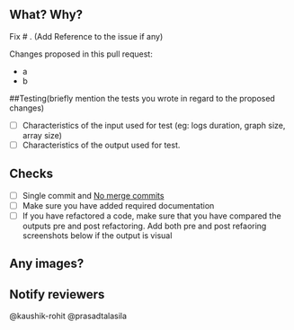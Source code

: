 ## What? Why?
Fix # . (Add Reference to the issue if any)

Changes proposed in this pull request:
- a
- b

##Testing(briefly mention the tests you wrote in regard to the proposed changes)
- [ ] Characteristics of the input used for test (eg: logs duration, graph size, array size)
- [ ] Characteristics of the output used for test.

## Checks
- [ ] Single commit and [No merge commits](http://nathanleclaire.com/blog/2014/09/14/dont-be-scared-of-git-rebase/)
- [ ] Make sure you have added required documentation
- [ ] If you have refactored a code, make sure that you have compared the outputs pre and post refactoring. Add both pre and post refaoring screenshots below if the output is visual

## Any images?

## Notify reviewers
@kaushik-rohit
@prasadtalasila
